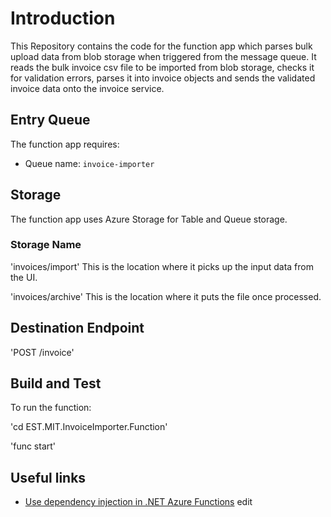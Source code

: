 # Introduction 
This Repository contains the code for the function app which parses bulk upload data from blob storage when triggered from the message queue. 
It reads the bulk invoice csv file to be imported from blob storage, checks it for validation errors, parses it into invoice objects and sends the validated invoice
data onto the invoice service.

## Entry Queue
The function app requires:
- Queue name: `invoice-importer`

## Storage
The function app uses Azure Storage for Table and Queue storage. 

### Storage Name

'invoices/import'
This is the location where it picks up the input data from the UI. 

'invoices/archive'
This is the location where it puts the file once processed. 

## Destination Endpoint

'POST /invoice'

## Build and Test 
To run the function:

'cd EST.MIT.InvoiceImporter.Function'

'func start'

## Useful links

- [Use dependency injection in .NET Azure Functions](https://learn.microsoft.com/en-us/azure/azure-functions/functions-dotnet-dependency-injection)
edit